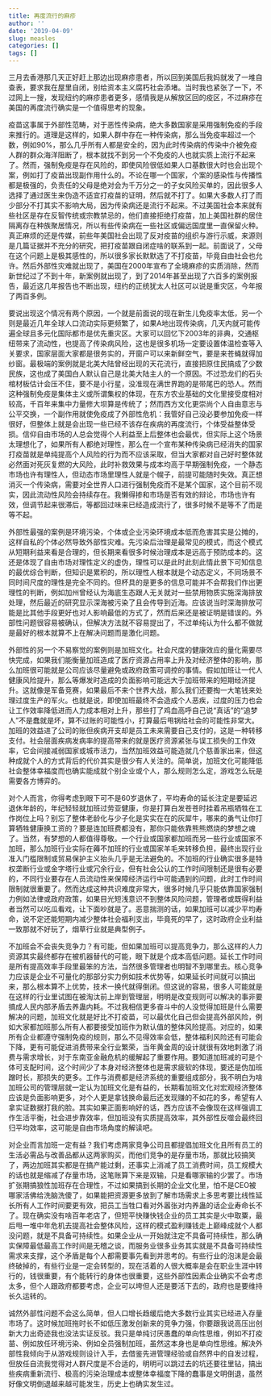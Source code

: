 ```yaml
---
title: 再度流行的麻疹
author: ''
date: '2019-04-09'
slug: measles
categories: []
tags: []
---
```


三月去香港那几天正好赶上那边出现麻疹患者，所以回到美国后我妈就发了一堆自查表，要求我在屋里自闭，别给资本主义腐朽社会添堵。当时我也紧张了一下，不过网上一搜，发现纽约的麻疹患者更多，感情我是从解放区回的疫区，不过麻疹在美国的再度流行确实是一个值得思考的现象。

疫苗这事属于外部性范畴，对于恶性传染病，绝大多数国家是采用强制免疫的手段来推行的。道理是这样的，如果人群中存在一种传染病，那么当免疫率超过一个数，例如90%，那么几乎所有人都是安全的，因为此时传染病的传染中介被免疫人群的群众海洋阻断了，根本就找不到另一个不免疫的人也就实质上流行不起来了。然而，强制免疫是存在风险的，即使风险很低如果人口基数很大时也会出现个案，例如打了疫苗出现副作用什么的。不论在哪一个国家，个案的感染性与传播性都是极强的，负责任的父母是绝对会为千万分之一的子女风险买单的，因此很多人选择了通过医生来伪造不适宜打疫苗的证明，然后就不打了。如果大多数人打了而少部分不打其实不影响大局，因为传染病还是流行不起来。不过美国社会本来就有些社区是存在反智传统或宗教禁忌的，他们直接拒绝打疫苗，加上美国社群的居住隔离存在种族聚居情况，所以有些传染病在一些社区或偏远国度里一直保留火种。真正麻烦的还是传媒，前些年美国社会出现了反对疫苗的组织与游行示威，来源则是几篇证据并不充分的研究，把打疫苗跟自闭症啥的联系到一起。前面说了，父母在这个问题上是极其感性的，所以很多家长默默选了不打疫苗，毕竟自由社会也允许。然后外部性灾难就出现了，美国在2000年宣布了全境麻疹的实质消除，然而新世纪过了不到十年，新案例就出现了，到了2014年甚至出现了六百多的案例报告，最近这几年报告也不断出现，纽约的正统犹太人社区可以说是重灾区，今年报了两百多例。

要说出现这个情况有两个原因，一个就是前面说的现在新生儿免疫率太低，另一个则是最近几年全球人口流动实际更频繁了，如果A地出现传染病，几天内就可能传遍全球且多元化国际都市是优先重灾区。大家可以回忆下2003年的非典，交通枢纽带来了流动性，也提高了传染病风险，这也是很多机场一定要设置体温检查等入关要求，国家层面大家都是很务实的，开窗户可以来新鲜空气，要是来苍蝇就得加纱窗。最极端的案例就是北美大陆曾经出现的天花流行，直接把原住民搞成了少数民族，这也成了美国白人默认自己是北美大陆主人的一个原因。不过恐龙们的石头棺材板估计会压不住，要不是小行星，没准现在满世界跑的是带尾巴的恐人。然而这种强制免疫是集体主义或所谓集权的体现，在东方农业基础的文化里接受度相对较高，千百年来集中力量修大坝算是传统了；然而西方文化更崇尚个人自由意志与公平交换，一个副作用就使免疫成了外部性危机：我管好自己没必要参加免疫一样很好，但整体上就是会出现一些已经不该存在疾病的再度流行，个体受益整体受损。信仰自由市场的人总会觉得个人利益至上后整体也会最优，但实际上这个场景太理想化了，如果所有人都绝对理性，那么在一个宣布某种传染病已经消失的国家打疫苗就是单纯提高个人风险的行为而不应该采取，但当大家都对自己好时整体就必然面对死灰复燃的大风险，此时补救效果与成本均高于早期强制免疫，一个静态市场也许有理性人，但动态市场里理性人就是个幌子，前提可能随时失效。真正想消灭一个传染病，需要对全世界人口进行强制免疫而不是某个国家，这个目前不现实，因此流动性风险会持续存在。我懒得掺和市场是否有效的辩论，市场也许有效，但调节起来很滞后，等都回过味来已经造成流行了，很多时候不是等不了而是等不起。

外部性最强的案例是环境污染，个体或企业污染环境成本低而危害其实是公摊的，这样自私的个体必然导致外部性灾难。先污染后治理是最常见的模式，而这个模式从短期利益来看是合理的，但长期来看很多时候治理成本是远高于预防成本的。这还是体现了自由市场对理性定义的虚伪，理性可以是此时此刻此情此景下可知信息的最优综合判断，但知识是累积的，所以理性人根本就是个动态定义，不同场景不同时间尺度的理性是完全不同的。但杯具的是更多的信息可能并不会帮我们作出更理性的判断，例如加州曾经认为海底生态跟人无关就对一些禁用物质实施深海排放处理，然后最近的研究显示深海被污染了且会传导到近海。应该说当时深海排放可能是比其他手段更好也对人影响最低的方式了，然而后来还是被证明是错误的。外部性问题很容易被确认，但解决方法就不容易提出了，不过单纯认为什么都不做就是最好的根本就算不上在解决问题而是激化问题。

外部性的另一个不易察觉的案例则是加班文化。社会尺度的健康效应的量化需要尽快完成，如果我们能衡量加班造成了医疗资源占用率上升及对经济整体的影响，那么加班很可能就是公司应该尽量避免或政府政策可调控的事情。假如加班让一代人健康风险提升，那么等爆发时造成的负面影响可能远大于加班带来的短期经济提升。这就像是军备竞赛，如果最后不来个世界大战，那么我们还要掏一大笔钱来处理过度生产的军火。也就是说，即使加班最终不会造成个人恶疾，过度的压力也会让工作效率降低进而人力成本相对上升，那些打了鸡血高呼自己说“真话”的“追梦人”不是蠢就是坏，算不过账的可能性小，打算最后甩锅给社会的可能性非常大。加班的效益进了公司的账但疾病开支却是员工未来需要自己支付的，这是一种转移支付。社会层面疾病发病率的提高带来的就是医疗资源紧张与误工损失的工作效率，它会间接减弱国家或城市活力，当然加班效益可能造就几个慈善家出来，但这种成就个人的方式背后的代价其实是很少有人关注的。简单说，加班文化可能降低社会整体幸福度而也确实能成就个别企业或个人，那么规则怎么定，游戏怎么玩是需要各方博弈的。

对个人而言，你得考虑到眼下可不是60岁退休了，平均寿命的延长注定是要延迟退休年龄的，年纪轻轻就加班过劳亚健康，你是打算白发苍苍时挂着吊瓶牺牲在工作岗位上吗？别忘了整体老龄化与少子化是实实在在的灰犀牛，哪来的勇气让你打算牺牲健康换工资的？要是连加班费都没有，那你只能依靠熊熊燃烧的梦想之魂了。当然，有梦想的人都值得尊敬。一个行业或国家都加班而另一些行业或国家不加班，那么加班行业实际在薅不加班的行业或国家羊毛来转移负担，最终出现行业准入门槛限制或贸易保护主义抬头几乎是无法避免的。不加班的行业确实很多是特权垄断行业或金字塔行业或冗余行业，但有社会公认的工作时间限制还是很有必要的，不同行业要存在人员流动性来保障经济运行中可能遇到的问题，此时工作时间限制就很重要了。然而达成这种共识难度非常大，很多时候几乎只能依靠国家强制力例如法律或政府政策，如果目光短浅意识不到整体风险问题，管理者或既得利益者当然可以吃瓜看戏，让下面吵就是了。恶意揣测的话，如果加班可以减少平均寿命，说不定还能短期内减少整体社会福利支出，毕竟死的早了，这时政府企业利益一致那就不好玩了，烟草行业就是典型例子。

不加班会不会丧失竞争力？有可能，但如果加班可以提高竞争力，那么这样的人力资源其实最终都存在被机器替代的可能，眼下就是个成本高低问题。延长工作时间是所有提高效率手段里最笨的方法，当然很多管理者也明智不到哪里去。核心竞争力应该是企业不可量化的那部分实力例如技术优势等，如果延长时间就可以搞出来，那么根本算不上优势，技术一换代就得倒闭。但这说的容易，很多人可能就是在这样的行业里试图在被淘汰前上岸到管理层，明明是改变规则可以解决的事非要搞成人民内部矛盾去养蛊内耗。不过我相信更多奋斗中的人没觉得加班是什么需要解决的问题，加班文化就是好比不打疫苗，可以最优化自己但会提高外部风险，例如大家都加班那么所有人都要接受加班作为默认值的整体风险提高。对应的，如果所有企业都遵守强制免疫的规则，那么不见得效率会低，整体福利风险还有可能会下降，更有可能促进消费带来全行业繁荣，当年黄金周的设计就很有效地刺激了消费与需求增长，对于东南亚金融危机的缓解起了重要作用。要知道加班减的可是个体可支配时间，这个时间少了本身对经济整体也是需求疲软的体现，要还是伪加班蹭时长，那损失的更多。工作与消费都是经济系统的重要组成部分，我不明白为啥加班公司的管理层就一定认为加班文化是有益的，长期看加班文化对宏观经济整体应该是负面影响更多，对个人更是拿钱换命最后还发现赚的不如花的多，希望有人拿实证数据打我的脸。其实如果正面影响好的话，西方应该不会像现在这样强调工作生活平衡，社会进步靠效率，但加班没有实质提高效率，其外部性反噬会最终回归平均效率，这可能是自由市场角度的解读吧。

对企业而言加班一定有益？我们考虑两家竞争公司且都提倡加班文化且所有员工的生活必需品与改善品都从这两家购买，而他们竞争的是存量市场，那就比较搞笑了，两边加班其实都是在搞产能过剩，还事实上消减了员工消费时间，员工规模大的话也就是缩减了存量市场，这笔账算下来是双输，只是看哪家输的少罢了。市场扩张期搞狼性加班存在合理性，不过如果搞到长期的企业文化里，怕不是CEO被哪家活佛给洗脑洗傻了，如果能把资源更多放到了解市场需求上多思考要比线性延长所有人工作时间要更有效，把员工当牲口看对外嚣张对内养蛊的话企业寿命长不了。现在确实没有啥百年老店了，但短平快赚快钱企业的员工其实是火中取粟，最后甩一堆中年危机去提高社会整体风险，这样的模式盈利赚钱走上巅峰成就个人都没问题，就是不具备可持续性。如果企业从一开始就注定不具备可持续性，那么确实保障最低最高工作时间是无稽之谈，而服务业很多业务其实就是不具备可持续性需求来支撑，这个矛盾是每个人都需要事先看到并思考的。有些行业的泡沫是会最终破掉的，有些行业是一定会转型的，现在活着的人很大概率是会在职业生涯中转行的，钱很重要，有个能转行的身体也很重要，这些外部性因素企业确实不会考虑太多，但个人跟政府都要考虑，企业可以垮但人还是要活下去的，政府也是要维持长久运转的。

诚然外部性问题不会这么简单，但人口增长趋缓后绝大多数行业其实已经进入存量市场了。这时候加班拖时长不如低压激发创新来的竞争力强，你要跟我说高压出创新大力出奇迹我也没法实证反驳。我只是单纯讨厌愚蠢的单向性思维，例如不打疫苗、例如放任环境污染、例如全员强制加班，虽然这本身也是单向性思维。解决外部性我倾向于从游戏规则设计入手，去借鉴先进管理经验或自然界中的自发过程，但放任自流我觉得对人群尺度是不合适的，明明可以跳过去的坑还要往里钻，搞出些疾病重新流行、极高的污染治理成本或整体幸福度下降的蠢事是文明倒退，虽然好像文明倒退越来越可能发生，历史上也确实发生过。
